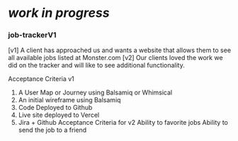 # *work in progress*


### job-trackerV1
[v1] A client has approached us and wants a website that allows them to see all available jobs listed at Monster.com
[v2] Our clients loved the work we did on the tracker and will like to see additional functionality.


Acceptance Criteria v1
   1. A User Map or Journey using Balsamiq or Whimsical
   2. An initial wireframe using Balsamiq
   3. Code Deployed to Github
   4. Live site deployed to Vercel
   5. Jira + Github
Acceptance Criteria for v2
Ability to favorite jobs
Ability to send the job to a friend
